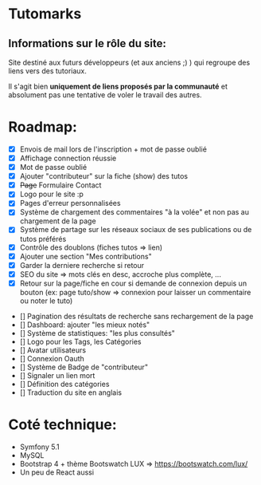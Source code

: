 # Tutomarks


Informations sur le rôle du site:
--
Site destiné aux futurs développeurs (et aux anciens ;) ) qui regroupe des liens vers des tutoriaux.

Il s'agit bien **uniquement de liens proposés par la communauté** et absolument pas une tentative de voler le travail des autres.


# Roadmap:

- [x] Envois de mail lors de l'inscription + mot de passe oublié
- [x] Affichage connection réussie
- [x] Mot de passe oublié
- [x] Ajouter "contributeur" sur la fiche (show) des tutos
- [x] ~~Page~~ Formulaire Contact
- [x] Logo pour le site :p
- [x] Pages d'erreur personnalisées
- [x] Système de chargement des commentaires "à la volée" et non pas au chargement de la page
- [x] Système de partage sur les réseaux sociaux de ses publications ou de tutos préférés
- [x] Contrôle des doublons (fiches tutos => lien)
- [x] Ajouter une section "Mes contributions"
- [x] Garder la derniere recherche si retour
- [x] SEO du site => mots clés en desc, accroche plus complète, ...
- [x] Retour sur la page/fiche en cour si demande de connexion depuis un bouton (ex: page tuto/show => connexion pour laisser un commentaire ou noter le tuto)
- [] Pagination des résultats de recherche sans rechargement de la page
- [] Dashboard: ajouter "les mieux notés"
- [] Système de statistiques: "les plus consultés"
- [] Logo pour les Tags, les Catégories
- [] Avatar utilisateurs
- [] Connexion Oauth
- [] Système de Badge de "contributeur"
- [] Signaler un lien mort
- [] Définition des catégories
- [] Traduction du site en anglais

# Coté technique:

- Symfony 5.1
- MySQL
- Bootstrap 4 + thème Bootswatch LUX =>  https://bootswatch.com/lux/
- Un peu de React aussi
